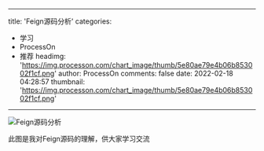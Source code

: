 
---
title: 'Feign源码分析'
categories: 
 - 学习
 - ProcessOn
 - 推荐
headimg: 'https://img.processon.com/chart_image/thumb/5e80ae79e4b06b853002f1cf.png'
author: ProcessOn
comments: false
date: 2022-02-18 04:28:57
thumbnail: 'https://img.processon.com/chart_image/thumb/5e80ae79e4b06b853002f1cf.png'
---

<div>   
<img class="thumb" alt="Feign源码分析" src="https://img.processon.com/chart_image/thumb/5e80ae79e4b06b853002f1cf.png" referrerpolicy="no-referrer">
<p>此图是我对Feign源码的理解，供大家学习交流</p>  
</div>
            